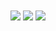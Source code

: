 <img align="center" src="https://github-readme-stats.vercel.app/api?username=pmontanana&theme=blueberry&show_icons=true&hide_border=true&count_private=true">
<img align="center" src="https://github-readme-streak-stats.herokuapp.com/?user=pmontanana&theme=blueberry&hide_border=true">
<img align="center" src="https://github-readme-stats.vercel.app/api/top-langs/?username=pmontanana&theme=blueberry&show_icons=true&hide_border=true&layout=compact">

<!--
**pmontanana/pmontanana** is a ✨ _special_ ✨ repository because its `README.md` (this file) appears on your GitHub profile.

Here are some ideas to get you started:

- 🔭 I’m currently working on ...
- 🌱 I’m currently learning ...
- 👯 I’m looking to collaborate on ...
- 🤔 I’m looking for help with ...
- 💬 Ask me about ...
- 📫 How to reach me: ...
- 😄 Pronouns: ...
- ⚡ Fun fact: ...
-->
